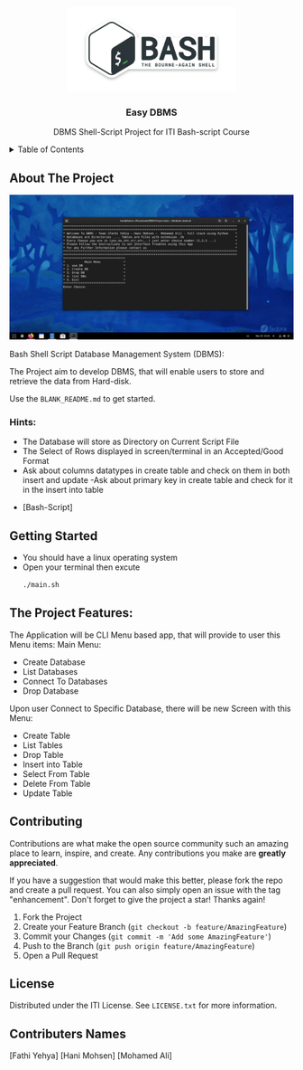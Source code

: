 <div id="top"></div>


<!-- PROJECT LOGO -->
<br />
<div align="center">
  <a href="https://github.com/othneildrew/Best-README-Template">
    <img src="images/logo.png" alt="Logo" height="150">
  </a>
  <h3 align="center">Easy DBMS</h3>
  <p align="center">
    DBMS Shell-Script Project for ITI Bash-script Course
    <br />
</div>

<!-- TABLE OF CONTENTS -->
<details>
  <summary>Table of Contents</summary>
  <ol>
    <li>
      <a href="#about-the-project">About The Project</a>
      <ul>
        <li><a href="#built-with">Hints</a></li>
      </ul>
    </li>
    <li>
      <ul>
        <li><a href="#prerequisites">The Project Features</a></li>
      </ul>
    </li>
    <li><a href="#contributing">Contributing</a></li>
    <li><a href="#license">License</a></li>
    <li><a href="#contact">Contributers Names</a></li>
  </ol>
</details>



<!-- ABOUT THE PROJECT -->
## About The Project
<img src="images/screenshot.jpeg" alt="Logo" width="800">

Bash Shell Script Database Management System (DBMS):

The Project aim to develop DBMS, that will enable users to store and retrieve the data from Hard-disk.


Use the `BLANK_README.md` to get started.


### Hints:

- The Database will store as Directory on Current Script File
- The Select of Rows displayed in screen/terminal in  an Accepted/Good Format
- Ask about columns datatypes in create table and check on them in both insert and update
-Ask about primary key in create table and check for it in the insert into table


* [Bash-Script]


<!-- GETTING STARTED -->
## Getting Started

- You should have a linux operating system 
- Open your terminal then excute
  ```sh
  ./main.sh
  ```

<!-- USAGE EXAMPLES -->
## The Project Features:

The Application will be CLI Menu based app, that will provide to user this Menu items:
Main Menu:
- Create Database
- List Databases
- Connect To Databases
- Drop Database

Upon user Connect to Specific Database, there will be new Screen with this Menu:
- Create Table 
- List Tables
- Drop Table
- Insert into Table
- Select From Table
- Delete From Table
- Update Table

<!-- CONTRIBUTING -->
## Contributing

Contributions are what make the open source community such an amazing place to learn, inspire, and create. Any contributions you make are **greatly appreciated**.

If you have a suggestion that would make this better, please fork the repo and create a pull request. You can also simply open an issue with the tag "enhancement".
Don't forget to give the project a star! Thanks again!

1. Fork the Project
2. Create your Feature Branch (`git checkout -b feature/AmazingFeature`)
3. Commit your Changes (`git commit -m 'Add some AmazingFeature'`)
4. Push to the Branch (`git push origin feature/AmazingFeature`)
5. Open a Pull Request


<!-- LICENSE -->
## License

Distributed under the ITI License. See `LICENSE.txt` for more information.

<!-- CONTACT -->
## Contributers Names

[Fathi Yehya]
[Hani Mohsen]
[Mohamed Ali]

[product-screenshot]: images/screenshot.jpeg
